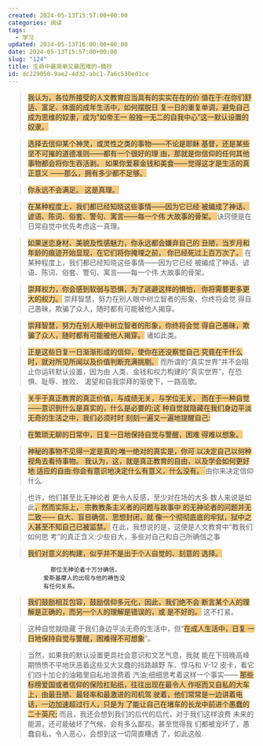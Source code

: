 ```yaml
---
created: 2024-05-13T15:57:00+00:00
categories: 阅读
tags:
  - 学习
updated: 2024-05-13T16:00:00+00:00
date: 2024-05-13T15:57:00+00:00
slug: "124"
title: 生命中最简单又最困难的—摘抄
id: dc229050-9ae2-4d32-abc1-7a6c530ed1ce
---
```


> <span style="color: #333333;background-color:#F5CB81;">我认为，各位所接受的人文教育应当具有的实实在在的价 值在于:在你们舒适、富足、体面的成年生活中，如何摆脱日 复一日的重复单调，避免自己成为思维的奴隶，成为“如帝王一 般独一无二的自我中心”这一默认设置的奴隶。</span>

> <span style="color: #333333;background-color:#F5CB81;">选择去信仰某个神灵，或灵性之类的事物——不论是耶稣 基督，还是某些坚不可摧的道德准则——都有一个很好的理 由，那就是你信仰的任何其他事物都会将你生吞活剥。
> 如果你爱慕金钱和美食——觉得这才是生活的真正意义 ——那么，拥有多少都不足够。</span>

> <span style="color: #333333;background-color:#F5CB81;">你永远不会满足。
> 这是真理。</span>

> <span style="color: #333333;background-color:#F5CB81;">在某种程度上，我们都已经知晓这些事情——因为它已经 被编成了神话、谚语、陈词、俗套、警句、寓言——每一个伟 大故事的骨架。
> </span>
> 诀窍便是在日常自觉中优先考虑这一真理。

> <span style="color: #333333;background-color:#F5CB81;">如果迷恋身材、美貌及性感魅力，你永远都会嫌弃自己的 丑陋，当岁月和年龄的痕迹开始显现，在它们将你掩埋之前， 你已经死过上百万次了。</span>
> 在某种程度上，我们都已经知晓这些事情——因为它已经 被编成了神话、谚语、陈词、俗套、警句、寓言——每一个伟 大故事的骨架。

> <span style="color: #333333;background-color:#F5CB81;">崇拜权力，你会感到软弱与恐惧，为了逃避这样的惧怕， 你将需要更多更大的权力。</span>
> 崇拜智慧，努力在别人眼中树立智者的形象，你终将会觉 得自己愚昧，欺骗了众人，随时都有可能被他人揭穿。

> <span style="color: #333333;background-color:#F5CB81;">崇拜智慧，努力在别人眼中树立智者的形象，你终将会觉 得自己愚昧，欺骗了众人，随时都有可能被他人揭穿。</span>
> 诸如此类。

> <span style="color: #333333;background-color:#F5CB81;">正是这些日复一日渐渐形成的信仰，使你在还没察觉自己 究竟在干什么时，就对所见所闻以及价值判断充满挑剔。</span>
> 而所谓的“真实世界”并不会阻止你运转默认设置，因为由 人类、金钱和权力构建的“真实世界”，在恐惧、耻辱、挫败、 渴望和自我崇拜的驱使下，一路高歌。

> <span style="color: #333333;background-color:#F5CB81;">
> 关乎于真正教育的真正价值，与成绩无关，与学位无关， 而在于一种自觉——意识到什么是真实的，什么是必要的;这 种自觉就隐藏在我们身边平淡无奇的生活之中，我们必须时时 刻刻一遍又一遍地提醒自己:</span>

> <span style="color: #333333;background-color:#F5CB81;">在繁琐无聊的日常中，日复一日地保持自觉与警醒，困难 得难以想象。</span>

> <span style="color: #333333;background-color:#F5CB81;">神秘的事物不见得一定是真的:唯一绝对的真实是，你可 以决定自己以何种视角去看待事物。
> 我认为，这，就是真正教育的自由，以及学会如何更好地 适应的自由:你会有意识地决定什么有意义，什么没有。
> </span>
> 由你来决定信仰什么.

> 也许，他们甚至比无神论者 更令人反感，至少对在场的大多 数人来说是如此<span style="color: #333333;background-color:#F5CB81;">，然而实际上， 宗教教条主义者的问题与故事中 的无神论者的问题并无二致—— 自大、盲目确信、思想封闭，就 像一个彻彻底底的牢狱，狱中之 人甚至不知自己已被监禁。</span>
> 在此，我想说的是，这便是人文教育中“教我们如何思 考”的真正含义:少些自大，多些对自己和自己所确信之事

> <span style="color: #333333;background-color:#F5CB81;">我们对意义的构建，似乎并不是出于个人自觉的、刻意的 选择。</span>

                那位无神论者十万分确信，
              爱斯基摩人的出现与他的祷告没
              有任何关系。

> <span style="color: #333333;background-color:#F5CB81;">我们鼓励相互包容，鼓励信仰多元化，因此，我们绝不会 断言某个人的理解是正确的，而另一个人的理解是错误的，或 是不好的。</span>
> 这不打紧。

> 这种自觉就隐藏 于我们身边平淡无奇的生活中，但“<span style="color: #333333;background-color:#F5CB81;">在成人生活中，日复 一日地保持自觉与警醒，困难得不可想象</span>”。

> 当然，如果我的默认设置更具社会意识和文艺气息，我就 能在下班晚高峰期愤愤不平地厌恶着这些又大又蠢的挡路越野 车、悍马和 V-12 皮卡，看它们四十加仑的油箱里自私地浪费着 汽油;细细思考着这样一个事实——
> <span style="color: #333333;background-color:#F5CB81;">那些标榜爱国或者信仰的保险杠贴纸，往往出现在最令人 作呕而又自私的大车上，由最丑陋、最轻率和最激进的司机驾 驶着，他们常常是一边讲着电话，一边加速超过行人，只是为 了能让自己在堵车的长龙中前进个愚蠢的二十英尺;</span>
> 而且，我还会想到我们的后代的后代，对于我们这样浪费 未来的能源，还可能破坏了气候，会有多么鄙视，甚至觉得我 们都被宠坏了，愚蠢自私，令人恶心，会想到这一切简直糟透 了，如此这般.
